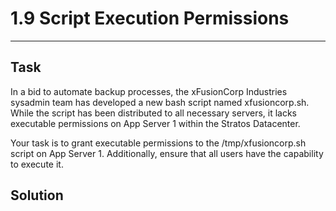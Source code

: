 # 1.9 Script Execution Permissions
---
## Task
In a bid to automate backup processes, the xFusionCorp Industries sysadmin team has developed a new bash script named xfusioncorp.sh. While the script has been distributed to all necessary servers, it lacks executable permissions on App Server 1 within the Stratos Datacenter.
  
Your task is to grant executable permissions to the /tmp/xfusioncorp.sh script on App Server 1. Additionally, ensure that all users have the capability to execute it.
## Solution
